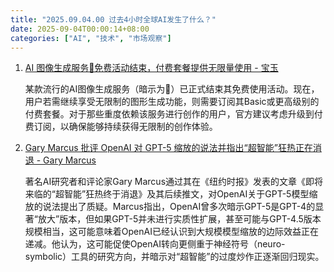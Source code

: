 ```yaml
---
title: "2025.09.04.00 过去4小时全球AI发生了什么？"
date: 2025-09-04T00:00:14+08:00
categories: ["AI", "技术", "市场观察"]
---
```

1.  [AI 图像生成服务🍌免费活动结束，付费套餐提供无限量使用 - 宝玉](https://x.com/dotey/status/1963253611984470295)

    某款流行的AI图像生成服务（暗示为🍌）已正式结束其免费使用活动。现在，用户若需继续享受无限制的图形生成功能，则需要订阅其Basic或更高级别的付费套餐。对于那些重度依赖该服务进行创作的用户，官方建议考虑升级到付费订阅，以确保能够持续获得无限制的创作体验。

2.  [Gary Marcus 批评 OpenAI 对 GPT-5 缩放的说法并指出“超智能”狂热正在消退 - Gary Marcus](https://x.com/GaryMarcus/status/1963240383800103112)

    著名AI研究者和评论家Gary Marcus通过其在《纽约时报》发表的文章《即将来临的“超智能”狂热终于消退》及其后续推文，对OpenAI关于GPT-5模型缩放的说法提出了质疑。Marcus指出，OpenAI曾多次暗示GPT-5是GPT-4的显著“放大”版本，但如果GPT-5并未进行实质性扩展，甚至可能与GPT-4.5版本规模相当，这可能意味着OpenAI已经认识到大规模模型缩放的边际效益正在递减。他认为，这可能促使OpenAI转向更侧重于神经符号（neuro-symbolic）工具的研究方向，并暗示对“超智能”的过度炒作正逐渐回归现实。